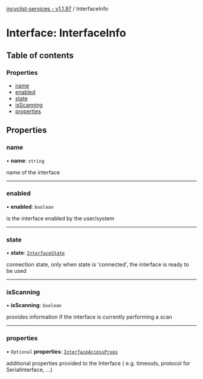 [incyclist-services - v1.1.97](../README.md) / InterfaceInfo

# Interface: InterfaceInfo

## Table of contents

### Properties

- [name](InterfaceInfo.md#name)
- [enabled](InterfaceInfo.md#enabled)
- [state](InterfaceInfo.md#state)
- [isScanning](InterfaceInfo.md#isscanning)
- [properties](InterfaceInfo.md#properties)

## Properties

### name

• **name**: `string`

name of the interface

___

### enabled

• **enabled**: `boolean`

is the interface enabled by the user/system

___

### state

• **state**: [`InterfaceState`](../README.md#interfacestate)

connection state, only when state is 'connected', the interface is ready to be used

___

### isScanning

• **isScanning**: `boolean`

provides information if the interface is currently performing a scan

___

### properties

• `Optional` **properties**: [`InterfaceAccessProps`](InterfaceAccessProps.md)

additional properties provided to the Interface ( e.g. timeouts, protocol for SerialInterface, ...)

